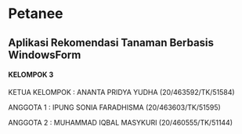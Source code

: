 # Petanee
Aplikasi Rekomendasi Tanaman Berbasis WindowsForm
--------------------------------------------------------------

#### KELOMPOK 3

KETUA KELOMPOK  : ANANTA PRIDYA YUDHA (20/463592/TK/51584)

ANGGOTA 1 : IPUNG SONIA FARADHISMA (20/463603/TK/51595)

ANGGOTA 2 : MUHAMMAD IQBAL MASYKURI (20/460555/TK/51144)
